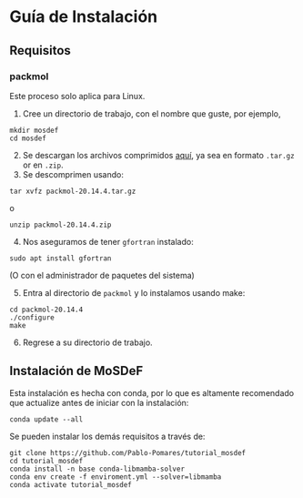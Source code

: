 # Guía de Instalación

## Requisitos

### packmol

Este proceso solo aplica para Linux.

1. Cree un directorio de trabajo, con el nombre que guste, por ejemplo,
```
mkdir mosdef
cd mosdef
```

2. Se descargan los archivos comprimidos [aquí](https://github.com/m3g/packmol/releases), ya sea en formato `.tar.gz` or en `.zip`.
3. Se descomprimen usando:

```
tar xvfz packmol-20.14.4.tar.gz
```

o

```
unzip packmol-20.14.4.zip
```

4. Nos aseguramos de tener `gfortran` instalado:

```
sudo apt install gfortran
```

(O con el administrador de paquetes del sistema)

5. Entra al directorio de `packmol` y lo instalamos usando make:

```
cd packmol-20.14.4
./configure 
make
```

6. Regrese a su directorio de trabajo.

## Instalación de MoSDeF

Esta instalación es hecha con conda, por lo que es altamente recomendado que actualize antes de iniciar con la instalación:
```
conda update --all
```

Se pueden instalar los demás requisitos a través de:

```
git clone https://github.com/Pablo-Pomares/tutorial_mosdef
cd tutorial_mosdef
conda install -n base conda-libmamba-solver
conda env create -f enviroment.yml --solver=libmamba
conda activate tutorial_mosdef
```

